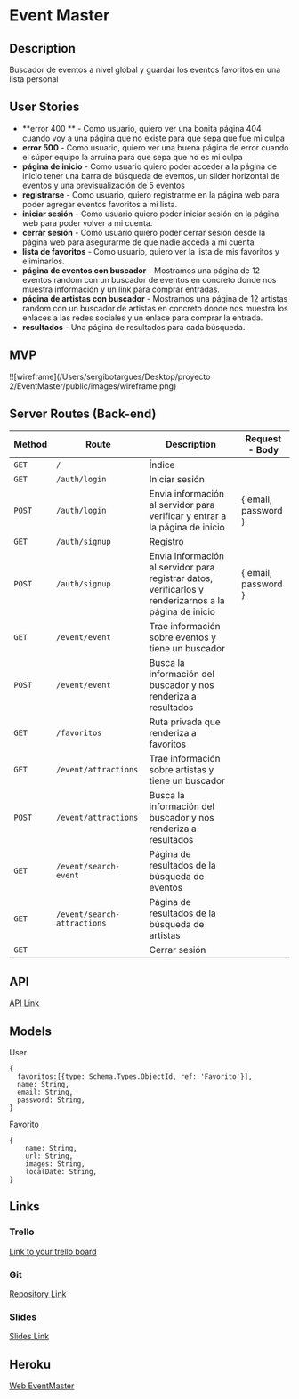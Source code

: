 

# **Event** Master

## Description

Buscador de eventos a nivel global y guardar los eventos favoritos en una lista personal

## User Stories

- **error 400 ** - Como usuario, quiero ver una bonita página 404 cuando voy a una página que no existe para que sepa que fue mi culpa
- **error 500** - Como usuario, quiero ver una buena página de error cuando el súper equipo la arruina para que sepa que no es mi culpa
- **página de inicio** - Como usuario quiero poder acceder a la página de inicio tener una barra de búsqueda de eventos, un slider horizontal de eventos y una previsualización de 5 eventos
- **registrarse** - Como usuario, quiero registrarme en la página web para poder agregar eventos favoritos a mi lista.
- **iniciar sesión** - Como usuario quiero poder iniciar sesión en la página web para poder volver a mi cuenta.
- **cerrar sesión** - Como usuario quiero poder cerrar sesión desde la página web para asegurarme de que nadie acceda a mi cuenta
- **lista de favoritos** - Como usuario, quiero ver la lista de mis favoritos y eliminarlos.
- **página de eventos con buscador** - Mostramos una página de 12 eventos random con un buscador de eventos en concreto donde nos muestra información y un link para comprar entradas.
- **página de artistas con buscador** - Mostramos una página de 12 artistas random con un buscador de artistas en concreto donde nos muestra los enlaces a las redes sociales y un enlace para comprar la entrada.
- **resultados** - Una página de resultados para cada búsqueda.

## MVP

!![wireframe](/Users/sergibotargues/Desktop/proyecto 2/EventMaster/public/images/wireframe.png)

## Server Routes (Back-end)

| **Method** | **Route**                   | **Description**                                              | Request - Body      |
| ---------- | --------------------------- | ------------------------------------------------------------ | ------------------- |
| `GET`      | `/`                         | Índice                                                       |                     |
| `GET`      | `/auth/login`               | Iniciar sesión                                               |                     |
| `POST`     | `/auth/login`               | Envia información al servidor para verificar y entrar a la página de inicio | { email, password } |
| `GET`      | `/auth/signup`              | Regístro                                                     |                     |
| `POST`     | `/auth/signup`              | Envia información al servidor para registrar datos, verificarlos y renderizarnos a la página de inicio | { email, password } |
| `GET`      | `/event/event`              | Trae información sobre eventos y tiene un buscador           |                     |
| `POST`     | `/event/event`              | Busca la información del buscador y nos renderiza a resultados |                     |
| `GET`      | `/favoritos`                | Ruta privada que renderiza a favoritos                       |                     |
| `GET`      | `/event/attractions`        | Trae información sobre artistas y tiene un buscador          |                     |
| `POST`     | `/event/attractions`        | Busca la información del buscador y nos renderiza a resultados |                     |
| `GET`      | `/event/search-event`       | Página de resultados de la búsqueda de eventos               |                     |
| `GET`      | `/event/search-attractions` | Página de resultados de la búsqueda de artistas              |                     |
| `GET`      |                             | Cerrar sesión                                                |                     |

## API

[API Link](https://developer.ticketmaster.com/products-and-docs/apis/discovery-api/v2/)

## Models

User

```
{
  favoritos:[{type: Schema.Types.ObjectId, ref: 'Favorito'}],
  name: String,
  email: String,
  password: String,
}
```

Favorito

```
{
    name: String,
    url: String,
    images: String,
    localDate: String,
}
```

## Links

### Trello

[Link to your trello board](https://trello.com/b/zYVzZRBD/eventmaster) 

### Git

[Repository Link](https://github.com/Jorditm/EventMaster)

### Slides

[Slides Link](https://docs.google.com/presentation/d/11Ub6-EmOCntwMMepgcJw71aIf-Iduj9wgLGRWNK6QRo/edit?usp=sharing )

## Heroku

[Web EventMaster](https://eventmasterr.herokuapp.com/)

